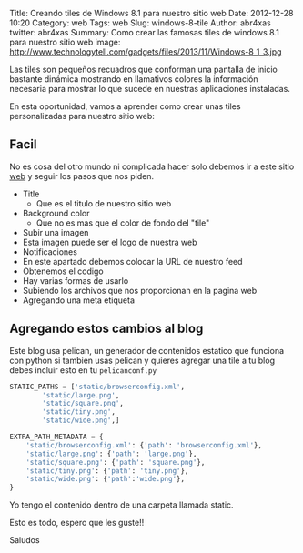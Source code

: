Title: Creando tiles de Windows 8.1 para nuestro sitio web
Date: 2012-12-28 10:20
Category: web
Tags: web
Slug: windows-8-tile
Author: abr4xas
twitter: abr4xas
Summary: Como crear las famosas tiles de windows 8.1 para nuestro sitio web
image: http://www.technologytell.com/gadgets/files/2013/11/Windows-8_1_3.jpg

Las tiles son pequeños recuadros que conforman una pantalla de inicio bastante dinámica mostrando en llamativos 
colores la información necesaria para mostrar lo que sucede en nuestras aplicaciones instaladas.

En esta oportunidad, vamos a aprender como crear unas tiles personalizadas para nuestro sitio web:

## Facil

No es cosa del otro mundo ni complicada hacer solo debemos ir a este sitio [web](http://www.buildmypinnedsite.com) y seguir
los pasos que nos piden.

* Title
  * Que es el titulo de nuestro sitio web
* Background color 
  * Que no es mas que el color de fondo del "tile"
* Subir una imagen
 * Esta imagen puede ser el logo de nuestra web
* Notificaciones
 * En este apartado debemos colocar la URL de nuestro feed
* Obtenemos el codigo
 * Hay varias formas de usarlo
  * Subiendo los archivos que nos proporcionan en la pagina web
  * Agregando una meta etiqueta
  
## Agregando estos cambios al blog

Este blog usa pelican, un generador de contenidos estatico que funciona con python si tambien usas pelican y quieres
agregar una tile a tu blog debes incluir esto en tu ```pelicanconf.py```

```python
STATIC_PATHS = ['static/browserconfig.xml',
		'static/large.png',
		'static/square.png',
		'static/tiny.png',
		'static/wide.png',]

EXTRA_PATH_METADATA = {
    'static/browserconfig.xml': {'path': 'browserconfig.xml'},
    'static/large.png': {'path': 'large.png'},
    'static/square.png': {'path': 'square.png'},
    'static/tiny.png': {'path': 'tiny.png'}, 
    'static/wide.png': {'path':'wide.png'},
}
```

Yo tengo el contenido dentro de una carpeta llamada static.

Esto es todo, espero que les guste!!

Saludos
